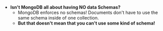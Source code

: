 - __Isn't MongoDB all about having NO data Schemas?__
	- MongoDB enforces no schemas! Documents don't have to use the same schema inside of one collection.
	- __But that doesn't mean that you can't use some kind of schema!__


